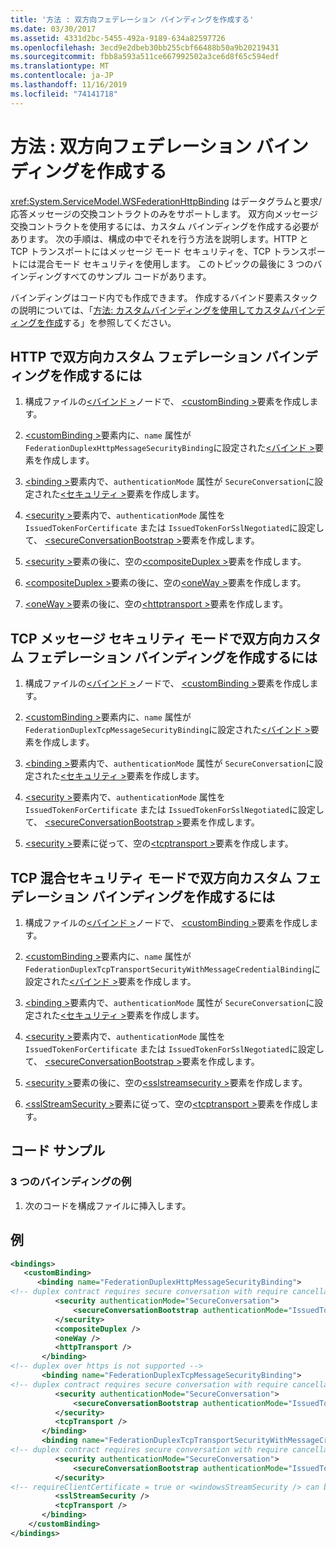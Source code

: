 ```yaml
---
title: '方法 : 双方向フェデレーション バインディングを作成する'
ms.date: 03/30/2017
ms.assetid: 4331d2bc-5455-492a-9189-634a82597726
ms.openlocfilehash: 3ecd9e2dbeb30bb255cbf66488b50a9b20219431
ms.sourcegitcommit: fbb8a593a511ce667992502a3ce6d8f65c594edf
ms.translationtype: MT
ms.contentlocale: ja-JP
ms.lasthandoff: 11/16/2019
ms.locfileid: "74141718"
---
```

# <a name="how-to-create-a-duplex-federated-binding"></a>方法 : 双方向フェデレーション バインディングを作成する

<xref:System.ServiceModel.WSFederationHttpBinding> はデータグラムと要求/応答メッセージの交換コントラクトのみをサポートします。 双方向メッセージ交換コントラクトを使用するには、カスタム バインディングを作成する必要があります。 次の手順は、構成の中でそれを行う方法を説明します。HTTP と TCP トランスポートにはメッセージ モード セキュリティを、TCP トランスポートには混合モード セキュリティを使用します。 このトピックの最後に 3 つのバインディングすべてのサンプル コードがあります。

バインディングはコード内でも作成できます。 作成するバインド要素スタックの説明については、「[方法: カスタムバインディングを使用してカスタムバインディングを作成](../../../../docs/framework/wcf/feature-details/how-to-create-a-custom-binding-using-the-securitybindingelement.md)する」を参照してください。

## <a name="to-create-a-duplex-federated-custom-binding-with-http"></a>HTTP で双方向カスタム フェデレーション バインディングを作成するには

1. 構成ファイルの[\<バインド >](../../../../docs/framework/configure-apps/file-schema/wcf/bindings.md)ノードで、 [\<customBinding >](../../../../docs/framework/configure-apps/file-schema/wcf/custombinding.md)要素を作成します。

2. [\<customBinding >](../../../../docs/framework/configure-apps/file-schema/wcf/custombinding.md)要素内に、`name` 属性が `FederationDuplexHttpMessageSecurityBinding`に設定された[\<バインド >](../../configure-apps/file-schema/wcf/bindings.md)要素を作成します。

3. [\<binding >](../../configure-apps/file-schema/wcf/bindings.md)要素内で、`authenticationMode` 属性が `SecureConversation`に設定された[\<セキュリティ >](../../../../docs/framework/configure-apps/file-schema/wcf/security-of-custombinding.md)要素を作成します。

4. [\<security >](../../../../docs/framework/configure-apps/file-schema/wcf/security-of-custombinding.md)要素内で、`authenticationMode` 属性を `IssuedTokenForCertificate` または `IssuedTokenForSslNegotiated`に設定して、 [\<secureConversationBootstrap >](../../../../docs/framework/configure-apps/file-schema/wcf/secureconversationbootstrap.md)要素を作成します。

5. [\<security >](../../../../docs/framework/configure-apps/file-schema/wcf/security-of-custombinding.md)要素の後に、空の[\<compositeDuplex >](../../../../docs/framework/configure-apps/file-schema/wcf/compositeduplex.md)要素を作成します。

6. [\<compositeDuplex >](../../../../docs/framework/configure-apps/file-schema/wcf/compositeduplex.md)要素の後に、空の[\<oneWay >](../../../../docs/framework/configure-apps/file-schema/wcf/oneway.md)要素を作成します。

7. [\<oneWay >](../../../../docs/framework/configure-apps/file-schema/wcf/oneway.md)要素の後に、空の[\<httptransport >](../../../../docs/framework/configure-apps/file-schema/wcf/httptransport.md)要素を作成します。

## <a name="to-create-a-duplex-federated-custom-binding-with-tcp-message-security-mode"></a>TCP メッセージ セキュリティ モードで双方向カスタム フェデレーション バインディングを作成するには

1. 構成ファイルの[\<バインド >](../../../../docs/framework/configure-apps/file-schema/wcf/bindings.md)ノードで、 [\<customBinding >](../../../../docs/framework/configure-apps/file-schema/wcf/custombinding.md)要素を作成します。

2. [\<customBinding >](../../../../docs/framework/configure-apps/file-schema/wcf/custombinding.md)要素内に、`name` 属性が `FederationDuplexTcpMessageSecurityBinding`に設定された[\<バインド >](../../configure-apps/file-schema/wcf/bindings.md)要素を作成します。

3. [\<binding >](../../configure-apps/file-schema/wcf/bindings.md)要素内で、`authenticationMode` 属性が `SecureConversation`に設定された[\<セキュリティ >](../../../../docs/framework/configure-apps/file-schema/wcf/security-of-custombinding.md)要素を作成します。

4. [\<security >](../../../../docs/framework/configure-apps/file-schema/wcf/security-of-custombinding.md)要素内で、`authenticationMode` 属性を `IssuedTokenForCertificate` または `IssuedTokenForSslNegotiated`に設定して、 [\<secureConversationBootstrap >](../../../../docs/framework/configure-apps/file-schema/wcf/secureconversationbootstrap.md)要素を作成します。

5. [\<security >](../../../../docs/framework/configure-apps/file-schema/wcf/security-of-custombinding.md)要素に従って、空の[\<tcptransport >](../../../../docs/framework/configure-apps/file-schema/wcf/tcptransport.md)要素を作成します。

## <a name="to-create-a-duplex-federated-custom-binding-with-tcp-mixed-security-mode"></a>TCP 混合セキュリティ モードで双方向カスタム フェデレーション バインディングを作成するには

1. 構成ファイルの[\<バインド >](../../../../docs/framework/configure-apps/file-schema/wcf/bindings.md)ノードで、 [\<customBinding >](../../../../docs/framework/configure-apps/file-schema/wcf/custombinding.md)要素を作成します。

2. [\<customBinding >](../../../../docs/framework/configure-apps/file-schema/wcf/custombinding.md)要素内に、`name` 属性が `FederationDuplexTcpTransportSecurityWithMessageCredentialBinding`に設定された[\<バインド >](../../configure-apps/file-schema/wcf/bindings.md)要素を作成します。

3. [\<binding >](../../configure-apps/file-schema/wcf/bindings.md)要素内で、`authenticationMode` 属性が `SecureConversation`に設定された[\<セキュリティ >](../../../../docs/framework/configure-apps/file-schema/wcf/security-of-custombinding.md)要素を作成します。

4. [\<security >](../../../../docs/framework/configure-apps/file-schema/wcf/security-of-custombinding.md)要素内で、`authenticationMode` 属性を `IssuedTokenForCertificate` または `IssuedTokenForSslNegotiated`に設定して、 [\<secureConversationBootstrap >](../../../../docs/framework/configure-apps/file-schema/wcf/secureconversationbootstrap.md)要素を作成します。

5. [\<security >](../../../../docs/framework/configure-apps/file-schema/wcf/security-of-custombinding.md)要素の後に、空の[\<sslstreamsecurity >](../../../../docs/framework/configure-apps/file-schema/wcf/sslstreamsecurity.md)要素を作成します。

6. [\<sslStreamSecurity >](../../../../docs/framework/configure-apps/file-schema/wcf/sslstreamsecurity.md)要素に従って、空の[\<tcptransport >](../../../../docs/framework/configure-apps/file-schema/wcf/tcptransport.md)要素を作成します。

## <a name="code-sample"></a>コード サンプル

### <a name="sample-with-3-bindings"></a>3 つのバインディングの例

1. 次のコードを構成ファイルに挿入します。

## <a name="example"></a>例

```xml
<bindings>
   <customBinding>
      <binding name="FederationDuplexHttpMessageSecurityBinding">
<!-- duplex contract requires secure conversation with require cancellation = true -->
          <security authenticationMode="SecureConversation">
              <secureConversationBootstrap authenticationMode="IssuedTokenForSslNegotiated" />
          </security>
          <compositeDuplex />
          <oneWay />
          <httpTransport />
       </binding>
<!-- duplex over https is not supported -->
       <binding name="FederationDuplexTcpMessageSecurityBinding">
<!-- duplex contract requires secure conversation with require cancellation = true -->
          <security authenticationMode="SecureConversation">
              <secureConversationBootstrap authenticationMode="IssuedTokenForSslNegotiated" />
          </security>
          <tcpTransport />
       </binding>
       <binding name="FederationDuplexTcpTransportSecurityWithMessageCredentialsBinding">
<!-- duplex contract requires secure conversation with require cancellation = true -->
          <security authenticationMode="SecureConversation">
              <secureConversationBootstrap authenticationMode="IssuedTokenOverTransport" />
          </security>
<!-- requireClientCertificate = true or <windowsStreamSecurity /> can be used, but does not make sense for most scenarios -->
          <sslStreamSecurity />
          <tcpTransport />
       </binding>
    </customBinding>
</bindings>
```
